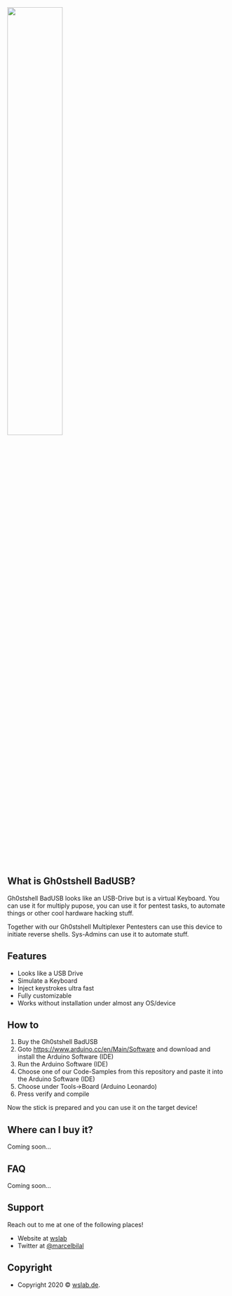 <img src="https://wslab.de/wslab/gs_logo_wh_badusb.png" height="50%"> 


## What is Gh0stshell BadUSB?
Gh0stshell BadUSB looks like an USB-Drive but is a virtual Keyboard.
You can use it for multiply pupose, you can use it for pentest tasks, to automate things or other cool hardware hacking stuff.

Together with our Gh0stshell Multiplexer Pentesters can use this device to initiate reverse shells.
Sys-Admins can use it to automate stuff.

## Features
+ Looks like a USB Drive
+ Simulate a Keyboard 
+ Inject keystrokes ultra fast 
+ Fully customizable
+ Works without installation under almost any OS/device

## How to
1. Buy the Gh0stshell BadUSB
2. Goto https://www.arduino.cc/en/Main/Software and download and install the Arduino Software (IDE)
3. Run the Arduino Software (IDE)
4. Choose one of our Code-Samples from this repository and paste it into the Arduino Software (IDE)
5. Choose under Tools->Board (Arduino Leonardo)
6. Press verify and compile

Now the stick is prepared and you can use it on the target device!

## Where can I buy it?
Coming soon...

## FAQ
Coming soon...

## Support
Reach out to me at one of the following places!

- Website at <a href="https://wslab.de" target="_blank">wslab</a>
- Twitter at <a href="https://twitter.com/marcelbilal" target="_blank">@marcelbilal</a>

## Copyright
- Copyright 2020 © <a href="https://wslab.de" target="_blank">wslab.de</a>.
